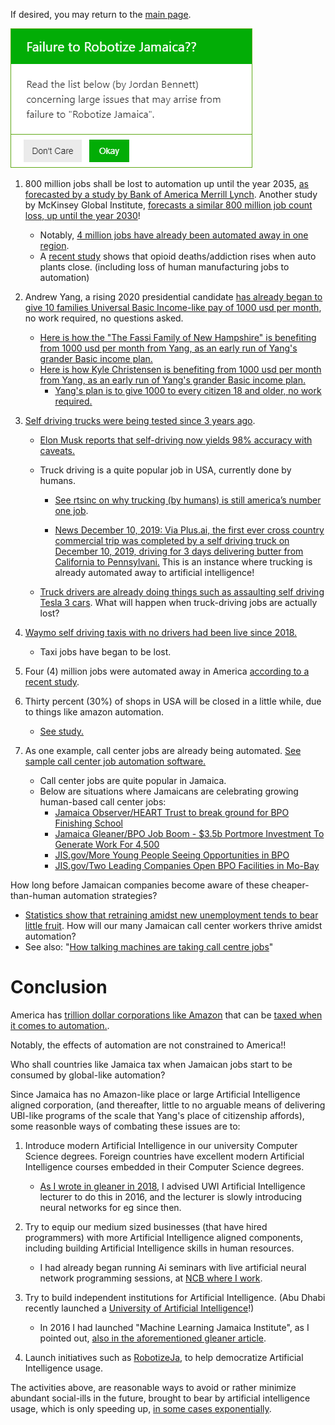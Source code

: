 
If desired, you may return to the [main page](https://github.com/JordanMicahBennett/ROBOTIZE_JA/blob/master/README.md).

![Alt Text](https://github.com/JordanMicahBennett/ROBOTIZE_JA/blob/master/data/failure%20to%20robotize%20ja%20v2.png)

1. 800 million jobs shall be lost to automation up until the year 2035, [as forecasted by a study by Bank of America Merrill Lynch](https://www.inverse.com/article/60919-automation-jobs-millions-lost). Another study by McKinsey Global Institute, [forecasts a similar 800 million job count loss, up until the year 2030](https://www.theverge.com/2017/11/30/16719092/automation-robots-jobs-global-800-million-forecast)!
   * Notably, [4 million jobs have already been automated away in one region](https://conexus.cberdata.org/files/MfgReality.pdf).
   * A [recent study](https://www.nytimes.com/2019/12/30/business/economy/30opioids-auto-plants.html) shows that opioid deaths/addiction rises when auto plants close. (including loss of human manufacturing jobs to automation)
 
2. Andrew Yang, a rising 2020 presidential candidate [has already began to give 10 families Universal Basic Income-like pay of 1000 usd per month](https://www.youtube.com/watch?v=Qwt9WHe68TY), no work required, no questions asked. 
   * [Here is how the "The Fassi Family of New Hampshire" is benefiting from 1000 usd per month from Yang, as an early run of Yang's grander Basic income plan.](https://www.youtube.com/watch?v=Pw1UBEWZP2I)
   * [Here is how Kyle Christensen is benefiting from 1000 usd per month from Yang, as an early run of Yang's grander Basic income plan.](https://www.youtube.com/watch?v=MK3Bxvr6F4M)
     * [Yang's plan is to give 1000 to every citizen 18 and older, no work required.](https://www.youtube.com/watch?v=p_p2WQCSrNU)

3. [Self driving trucks were being tested since 3 years ago](https://www.youtube.com/watch?v=sIlCR4eG8_o). 
   * [Elon Musk reports that self-driving now yields 98% accuracy with caveats.](https://www.thestreet.com/investing/tesla-is-decades-away-from-full-self-driving-cars-14853271)
   * Truck driving is a quite popular job in USA, currently done by humans. 
     * [See rtsinc on why trucking  (by humans) is still america’s number one job](https://www.rtsinc.com/articles/why-trucking-still-america-s-number-one-job#:~:targetText=Truckers%20are%20Everywhere&targetText=There%20are%20more%20than%201.7,tied%20to%20the%20trucking%20industry).
     
     * [News December 10, 2019: Via Plus.ai, the first ever cross country commercial trip was completed by a self driving truck on December 10, 2019, driving for 3 days delivering butter from California to Pennsylvani.](https://www.dailymail.co.uk/sciencetech/article-7777243/Self-driving-truck-completes-cross-country-trip-California-Pennsylvania.html) This is an instance where trucking is already automated away to artificial intelligence!
     
   * [Truck drivers are already doing things such as assaulting self driving Tesla 3 cars](https://m.youtube.com/watch?v=Vy4wVsSVnyI). What will happen when truck-driving jobs are actually lost?

4. [Waymo self driving taxis with no drivers had been live since 2018.](https://www.youtube.com/watch?v=2hqTnmn51Fg)
   * Taxi jobs have began to be lost.

5. Four (4) million jobs were automated away in America [according to a recent study](https://conexus.cberdata.org/files/MfgReality.pdf).

6. Thirty percent (30%) of shops in USA will be closed in a little while, due to things like amazon automation.
   * [See study.](https://www.forbes.com/sites/pamdanziger/2018/10/14/the-fall-of-the-mall-and-three-ways-to-make-them-rise-again/#51d645c92a26)

7. As one example, call center jobs are already being automated. [See sample call center job automation software.](https://www.digitalgenius.com/)
   * Call center jobs are quite popular in Jamaica.
   * Below are situations where Jamaicans are celebrating growing human-based call center jobs:
     *  [Jamaica Observer/HEART Trust to break ground for BPO Finishing School](http://www.jamaicaobserver.com/business-observer/heart-trust-to-break-ground-for-bpo-finishing-school_99740?profile=1056)
     *  [Jamaica Gleaner/BPO Job Boom - $3.5b Portmore Investment To Generate Work For 4,500](http://jamaica-gleaner.com/article/lead-stories/20191025/bpo-job-boom-35b-portmore-investment-generate-work-4500)
     *  [JIS.gov/More Young People Seeing Opportunities in BPO](https://jis.gov.jm/young-people-seeing-opportunities-bpo/)
     *  [JIS.gov/Two Leading Companies Open BPO Facilities in Mo-Bay](https://jis.gov.jm/two-leading-companies-open-bpo-facilities-mo-bay/)
    
     
How long before Jamaican companies become aware of these cheaper-than-human automation strategies?
   * [Statistics show that retraining amidst new unemployment tends to bear little fruit](https://www.theatlantic.com/education/archive/2018/01/the-false-promises-of-worker-retraining/549398/). How will our many Jamaican call center workers thrive amidst automation?
   * See also: "[How talking machines are taking call centre jobs](https://www.bbc.com/news/business-45272835)"
   
   

Conclusion
=========================
America has [trillion dollar corporations like Amazon](https://www.nytimes.com/2018/09/04/technology/amazon-stock-price-1-trillion-value.html#:~:targetText=Now%20Amazon%20has%20become%20the,below%20the%20%241%20trillion%20threshold.) that can be [taxed when it comes to automation.](https://www.cnbc.com/2019/04/03/why-amazon-paid-no-federal-income-tax.html#:~:targetText=In%202018%2C%20Amazon%20paid%20%240,rebate%20from%20the%20federal%20government.).

Notably, the effects of automation are not constrained to America!!

Who shall countries like Jamaica tax when Jamaican jobs start to be consumed by global-like automation?

Since Jamaica has no Amazon-like place or large Artificial Intelligence aligned corporation, (and thereafter, little to no arguable means of delivering UBI-like programs of the scale that Yang's place of citizenship affords), some reasonble ways of combating these issues are to:

1. Introduce modern Artificial Intelligence in our university Computer Science degrees. Foreign countries have excellent modern Artificial Intelligence courses embedded in their Computer Science degrees.
   * [As I wrote in gleaner in 2018](http://jamaica-gleaner.com/article/news/20180604/artificial-intelligence-and-economy-utilising-artificial-intelligence-could), I advised UWI Artificial Intelligence lecturer to do this in 2016, and the lecturer is slowly introducing neural networks for eg since then.

2. Try to equip our medium sized businesses (that have hired programmers) with more Artificial Intelligence aligned components, including building Artificial Intelligence skills in human resources. 
   * I had already began running Ai seminars with live artificial neural network programming sessions, at [NCB where I work](https://www.jncb.com/).
   
3. Try to build independent institutions for Artificial Intelligence. (Abu Dhabi recently launched a [University of Artificial Intelligence](https://medium.com/@jordanmicahbennett/worlds-1st-university-like-artificial-intelligence-initiative-launched-somewhat-in-jamaica-d0deb56a4495)!)
   * In 2016 I had launched "Machine Learning Jamaica Institute", as I pointed out, [also in the aforementioned gleaner article](http://jamaica-gleaner.com/article/news/20180604/artificial-intelligence-and-economy-utilising-artificial-intelligence-could).
   
4. Launch initiatives such as [RobotizeJa](https://github.com/JordanMicahBennett/ROBOTIZE_JA/), to help democratize Artificial Intelligence usage.

The activities above, are reasonable ways to avoid or rather minimize abundant social-ills in the future, brought to bear by artificial intelligence usage, which is only speeding up, [in some cases exponentially](https://www.forbes.com/sites/joemckendrick/2018/12/19/how-fast-is-artificial-intelligence-growing-look-at-the-key-bellwethers/#2a5dc1d7474a). 

